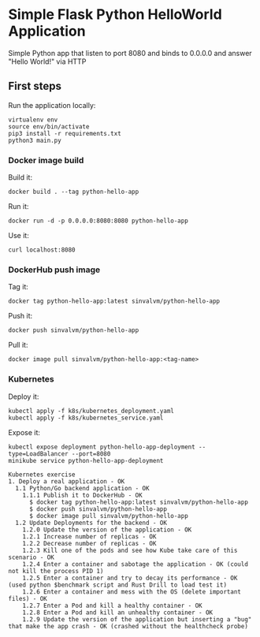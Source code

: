 # Simple Flask Python HelloWorld Application

Simple Python app that listen to port 8080 and binds to 0.0.0.0 and answer "Hello World!" via HTTP

## First steps
Run the application locally:
```
virtualenv env
source env/bin/activate
pip3 install -r requirements.txt
python3 main.py
```

### Docker image build
Build it:
```
docker build . --tag python-hello-app
```

Run it:
```
docker run -d -p 0.0.0.0:8080:8080 python-hello-app
```

Use it:
```
curl localhost:8080
```


### DockerHub push image
Tag it:
```
docker tag python-hello-app:latest sinvalvm/python-hello-app
```

Push it:
```
docker push sinvalvm/python-hello-app
```

Pull it:

```
docker image pull sinvalvm/python-hello-app:<tag-name>
```

### Kubernetes
Deploy it:
```
kubectl apply -f k8s/kubernetes_deployment.yaml
kubectl apply -f k8s/kubernetes_service.yaml
```

Expose it:
```
kubectl expose deployment python-hello-app-deployment --type=LoadBalancer --port=8080
minikube service python-hello-app-deployment
```


```
Kubernetes exercise
1. Deploy a real application - OK
  1.1 Python/Go backend application - OK
    1.1.1 Publish it to DockerHub - OK
      $ docker tag python-hello-app:latest sinvalvm/python-hello-app
      $ docker push sinvalvm/python-hello-app
      $ docker image pull sinvalvm/python-hello-app
  1.2 Update Deployments for the backend - OK
    1.2.0 Update the version of the application - OK
    1.2.1 Increase number of replicas - OK
    1.2.2 Decrease number of replicas - OK
    1.2.3 Kill one of the pods and see how Kube take care of this scenario - OK
    1.2.4 Enter a container and sabotage the application - OK (could not kill the process PID 1)
    1.2.5 Enter a container and try to decay its performance - OK (used python $benchmark script and Rust Drill to load test it)
    1.2.6 Enter a container and mess with the OS (delete important files) - OK
    1.2.7 Enter a Pod and kill a healthy container - OK
    1.2.8 Enter a Pod and kill an unhealthy container - OK
    1.2.9 Update the version of the application but inserting a "bug" that make the app crash - OK (crashed without the healthcheck probe)
```

